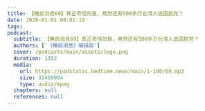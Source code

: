 ```yaml
---
title: 【睡前消息69】真正奇怪的是，竟然还有500多万台湾人选国民党？
date: 2020-01-01 00:01:10
tags:
podcast:
  subtitle: 【睡前消息69】真正奇怪的是，竟然还有500多万台湾人选国民党？
  authors: ['《睡前消息》编辑部']
  cover: /podcasts/main/assets/logo.png
  duration: 1352
  media:
    url: https://podstatic.bedtime.news/main/1-100/69.mp3
    size: 32459904
    type: audio/mpeg
  chapters: null
  references: null
---
```


